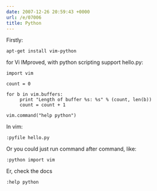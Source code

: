 ```yaml
---
date: 2007-12-26 20:59:43 +0000
url: /e/07006
title: Python
---
```


Firstly:

	apt-get install vim-python
for Vi IMproved, with python scripting support
hello.py:

	import vim

	count = 0

	for b in vim.buffers:
         print "Length of buffer %s: %s" % (count, len(b))
         count = count + 1

	vim.command("help python")
In vim:

	:pyfile hello.py
Or you could just run command after command, like:

	:python import vim
Er, check the docs

	:help python
